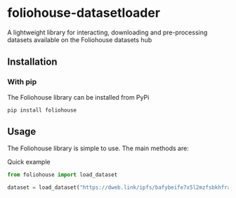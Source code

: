 # foliohouse-datasetloader

A lightweight library for interacting, downloading and pre-processing datasets available on the Foliohouse datasets hub

## Installation
### With pip
The Foliohouse library can be installed from PyPi 
```shell
pip install foliohouse
```

## Usage
The Foliohouse library is simple to use. The main methods are:


Quick example
```python
from foliohouse import load_dataset

dataset = load_dataset("https://dweb.link/ipfs/bafybeife7x5l2mzfsbkhfraltoj2obun6wh5n74mxm7hr22mah3pkxdhb4/dataset")
```
